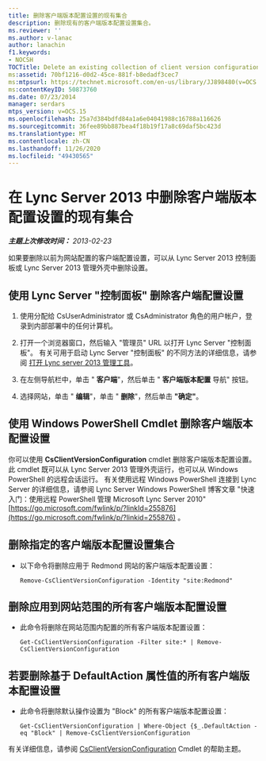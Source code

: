 ```yaml
---
title: 删除客户端版本配置设置的现有集合
description: 删除现有的客户端版本配置设置集合。
ms.reviewer: ''
ms.author: v-lanac
author: lanachin
f1.keywords:
- NOCSH
TOCTitle: Delete an existing collection of client version configuration settings
ms:assetid: 70bf1216-d0d2-45ce-881f-b8edadf3cec7
ms:mtpsurl: https://technet.microsoft.com/en-us/library/JJ898480(v=OCS.15)
ms:contentKeyID: 50873760
ms.date: 07/23/2014
manager: serdars
mtps_version: v=OCS.15
ms.openlocfilehash: 25a7d384bdfd84a1a6e04041988c16788a116626
ms.sourcegitcommit: 36fee89bb887bea4f18b19f17a8c69daf5bc423d
ms.translationtype: MT
ms.contentlocale: zh-CN
ms.lasthandoff: 11/26/2020
ms.locfileid: "49430565"
---
```

# <a name="delete-an-existing-collection-of-client-version-configuration-settings-in-lync-server-2013"></a>在 Lync Server 2013 中删除客户端版本配置设置的现有集合

<div data-xmlns="http://www.w3.org/1999/xhtml">

<div class="topic" data-xmlns="http://www.w3.org/1999/xhtml" data-msxsl="urn:schemas-microsoft-com:xslt" data-cs="https://msdn.microsoft.com/">

<div data-asp="https://msdn2.microsoft.com/asp">



</div>

<div id="mainSection">

<div id="mainBody">

<span> </span>

_**主题上次修改时间：** 2013-02-23_

如果要删除以前为网站配置的客户端配置设置，可以从 Lync Server 2013 控制面板或 Lync Server 2013 管理外壳中删除设置。

<div>

## <a name="to-remove-client-configuration-settings-by-using-lync-server-control-panel"></a>使用 Lync Server "控制面板" 删除客户端配置设置

1.  使用分配给 CsUserAdministrator 或 CsAdministrator 角色的用户帐户，登录到内部部署中的任何计算机。

2.  打开一个浏览器窗口，然后输入 "管理员" URL 以打开 Lync Server "控制面板"。 有关可用于启动 Lync Server "控制面板" 的不同方法的详细信息，请参阅 [打开 Lync server 2013 管理工具](lync-server-2013-open-lync-server-administrative-tools.md)。

3.  在左侧导航栏中，单击 " **客户端**"，然后单击 " **客户端版本配置** 导航" 按钮。

4.  选择网站，单击 " **编辑**"，单击 " **删除**"，然后单击 **"确定"**。

</div>

<div>

## <a name="removing-client-version-configuration-settings-by-using-windows-powershell-cmdlets"></a>使用 Windows PowerShell Cmdlet 删除客户端版本配置设置

你可以使用 **CsClientVersionConfiguration** cmdlet 删除客户端版本配置设置。 此 cmdlet 既可以从 Lync Server 2013 管理外壳运行，也可以从 Windows PowerShell 的远程会话运行。 有关使用远程 Windows PowerShell 连接到 Lync Server 的详细信息，请参阅 Lync Server Windows PowerShell 博客文章 "快速入门：使用远程 PowerShell 管理 Microsoft Lync Server 2010" [https://go.microsoft.com/fwlink/p/?linkId=255876](https://go.microsoft.com/fwlink/p/?linkid=255876) 。

<div>

## <a name="to-remove-a-specified-collection-of-client-version-configuration-settings"></a>删除指定的客户端版本配置设置集合

  - 以下命令将删除应用于 Redmond 网站的客户端版本配置设置：
    
        Remove-CsClientVersionConfiguration -Identity "site:Redmond"

</div>

<div>

## <a name="to-remove-all-the-client-version-configuration-settings-applied-to-the-site-scope"></a>删除应用到网站范围的所有客户端版本配置设置

  - 此命令将删除在网站范围内配置的所有客户端版本配置设置：
    
        Get-CsClientVersionConfiguration -Filter site:* | Remove-CsClientVersionConfiguration

</div>

<div>

## <a name="to-remove-all-the-client-version-configuration-settings-based-on-the-value-of-the-defaultaction-property"></a>若要删除基于 DefaultAction 属性值的所有客户端版本配置设置

  - 此命令将删除默认操作设置为 "Block" 的所有客户端版本配置设置：
    
        Get-CsClientVersionConfiguration | Where-Object {$_.DefaultAction -eq "Block" | Remove-CsClientVersionConfiguration

</div>

有关详细信息，请参阅 [CsClientVersionConfiguration](https://technet.microsoft.com/library/Gg425925(v=OCS.15)) Cmdlet 的帮助主题。

</div>

</div>

<span> </span>

</div>

</div>

</div>

